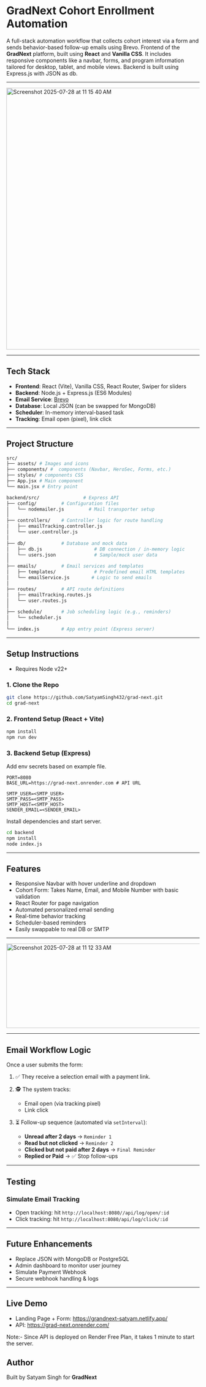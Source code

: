 # GradNext Cohort Enrollment Automation

A full-stack automation workflow that collects cohort interest via a form and sends behavior-based follow-up emails using Brevo. Frontend of the **GradNext** platform, built using **React** and **Vanilla CSS**. It includes responsive components like a navbar, forms, and program information tailored for desktop, tablet, and mobile views. Backend is built using Express.js with JSON as db.

---
<img width="1440" height="682" alt="Screenshot 2025-07-28 at 11 15 40 AM" src="https://github.com/user-attachments/assets/4852c7a4-617a-4bfd-afaf-f440382a2d78" />


---

## Tech Stack

- **Frontend**: React (Vite), Vanilla CSS, React Router, Swiper for sliders
- **Backend**: Node.js + Express.js (ES6 Modules)
- **Email Service**: [Brevo](https://brevo.com)
- **Database**: Local JSON (can be swapped for MongoDB)
- **Scheduler**: In-memory interval-based task
- **Tracking**: Email open (pixel), link click

---

## Project Structure

```bash
src/
├── assets/ # Images and icons
├── components/ #  components (Navbar, HeroSec, Forms, etc.)
├── styles/ # components CSS
├── App.jsx # Main component
└── main.jsx # Entry point

backend/src/                # Express API
├── config/         # Configuration files
│   └── nodemailer.js         # Mail transporter setup
│
├── controllers/    # Controller logic for route handling
│   ├── emailTracking.controller.js
│   └── user.controller.js
│
├── db/             # Database and mock data
│   ├── db.js                   # DB connection / in-memory logic
│   └── users.json              # Sample/mock user data
│
├── emails/         # Email services and templates
│   ├── templates/              # Predefined email HTML templates
│   └── emailService.js        # Logic to send emails
│
├── routes/         # API route definitions
│   ├── emailTracking.routes.js
│   └── user.routes.js
│
├── schedule/       # Job scheduling logic (e.g., reminders)
│   └── scheduler.js
│
└── index.js        # App entry point (Express server)
```

---

## Setup Instructions

- Requires Node v22+

### 1. Clone the Repo

```bash
git clone https://github.com/SatyamSingh432/grad-next.git
cd grad-next
```

### 2. Frontend Setup (React + Vite)

```bash
npm install
npm run dev
```

### 3. Backend Setup (Express)

Add env secrets based on example file.

```env
PORT=8080
BASE_URL=https://grad-next.onrender.com # API URL

SMTP_USER=<SMTP_USER>
SMTP_PASS=<SMTP_PASS>
SMTP_HOST=<SMTP_HOST>
SENDER_EMAIL=<SENDER_EMAIL>
```

Install dependencies and start server.

```bash
cd backend
npm install
node index.js
```

---

## Features

- Responsive Navbar with hover underline and dropdown
- Cohort Form: Takes Name, Email, and Mobile Number with basic validation
- React Router for page navigation
- Automated personalized email sending
- Real-time behavior tracking
- Scheduler-based reminders
- Easily swappable to real DB or SMTP

---

<img width="988" height="220" alt="Screenshot 2025-07-28 at 11 12 33 AM" src="https://github.com/user-attachments/assets/357aeb1b-ddc3-468d-a353-bb7466601ef0" />



---

## Email Workflow Logic

Once a user submits the form:

1. ✅ They receive a selection email with a payment link.
2. 🕵️ The system tracks:

   - Email open (via tracking pixel)
   - Link click

3. ⏳ Follow-up sequence (automated via `setInterval`):
   - **Unread after 2 days** → `Reminder 1`
   - **Read but not clicked** → `Reminder 2`
   - **Clicked but not paid after 2 days** → `Final Reminder`
   - **Replied or Paid** → ✅ Stop follow-ups

---

## Testing

### Simulate Email Tracking

- Open tracking: hit `http://localhost:8080//api/log/open/:id`
- Click tracking: hit `http://localhost:8080/api/log/click/:id`

---

## Future Enhancements

- Replace JSON with MongoDB or PostgreSQL
- Admin dashboard to monitor user journey
- Simulate Payment Webhook
- Secure webhook handling & logs

---

## Live Demo

- Landing Page + Form: https://grandnext-satyam.netlify.app/
- API: https://grad-next.onrender.com/

Note:- Since API is deployed on Render Free Plan, it takes 1 minute to start the server.

## Author

Built by Satyam Singh for **GradNext**
